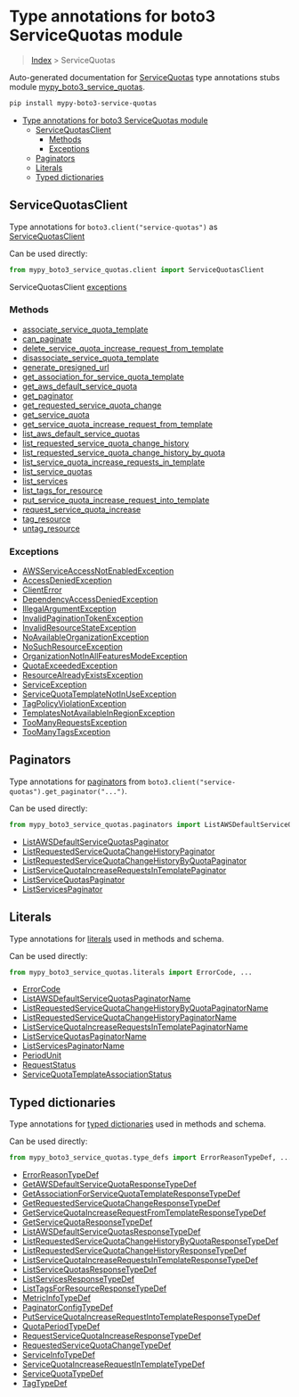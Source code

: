# Type annotations for boto3 ServiceQuotas module

> [Index](..) > ServiceQuotas

Auto-generated documentation for
[ServiceQuotas](https://boto3.amazonaws.com/v1/documentation/api/latest/reference/services/service-quotas.html#ServiceQuotas)
type annotations stubs module
[mypy_boto3_service_quotas](https://pypi.org/project/mypy-boto3-service-quotas/).

```bash
pip install mypy-boto3-service-quotas
```

- [Type annotations for boto3 ServiceQuotas module](#type-annotations-for-boto3-servicequotas-module)
  - [ServiceQuotasClient](#servicequotasclient)
    - [Methods](#methods)
    - [Exceptions](#exceptions)
  - [Paginators](#paginators)
  - [Literals](#literals)
  - [Typed dictionaries](#typed-dictionaries)

## ServiceQuotasClient

Type annotations for `boto3.client("service-quotas")` as
[ServiceQuotasClient](./client.md)

Can be used directly:

```python
from mypy_boto3_service_quotas.client import ServiceQuotasClient
```

ServiceQuotasClient [exceptions](./client.md#exceptions)

### Methods

- [associate_service_quota_template](./client.md#associate-service-quota-template)
- [can_paginate](./client.md#can-paginate)
- [delete_service_quota_increase_request_from_template](./client.md#delete-service-quota-increase-request-from-template)
- [disassociate_service_quota_template](./client.md#disassociate-service-quota-template)
- [generate_presigned_url](./client.md#generate-presigned-url)
- [get_association_for_service_quota_template](./client.md#get-association-for-service-quota-template)
- [get_aws_default_service_quota](./client.md#get-aws-default-service-quota)
- [get_paginator](./client.md#get-paginator)
- [get_requested_service_quota_change](./client.md#get-requested-service-quota-change)
- [get_service_quota](./client.md#get-service-quota)
- [get_service_quota_increase_request_from_template](./client.md#get-service-quota-increase-request-from-template)
- [list_aws_default_service_quotas](./client.md#list-aws-default-service-quotas)
- [list_requested_service_quota_change_history](./client.md#list-requested-service-quota-change-history)
- [list_requested_service_quota_change_history_by_quota](./client.md#list-requested-service-quota-change-history-by-quota)
- [list_service_quota_increase_requests_in_template](./client.md#list-service-quota-increase-requests-in-template)
- [list_service_quotas](./client.md#list-service-quotas)
- [list_services](./client.md#list-services)
- [list_tags_for_resource](./client.md#list-tags-for-resource)
- [put_service_quota_increase_request_into_template](./client.md#put-service-quota-increase-request-into-template)
- [request_service_quota_increase](./client.md#request-service-quota-increase)
- [tag_resource](./client.md#tag-resource)
- [untag_resource](./client.md#untag-resource)

### Exceptions

- [AWSServiceAccessNotEnabledException](./client.md#awsserviceaccessnotenabledexception)
- [AccessDeniedException](./client.md#accessdeniedexception)
- [ClientError](./client.md#clienterror)
- [DependencyAccessDeniedException](./client.md#dependencyaccessdeniedexception)
- [IllegalArgumentException](./client.md#illegalargumentexception)
- [InvalidPaginationTokenException](./client.md#invalidpaginationtokenexception)
- [InvalidResourceStateException](./client.md#invalidresourcestateexception)
- [NoAvailableOrganizationException](./client.md#noavailableorganizationexception)
- [NoSuchResourceException](./client.md#nosuchresourceexception)
- [OrganizationNotInAllFeaturesModeException](./client.md#organizationnotinallfeaturesmodeexception)
- [QuotaExceededException](./client.md#quotaexceededexception)
- [ResourceAlreadyExistsException](./client.md#resourcealreadyexistsexception)
- [ServiceException](./client.md#serviceexception)
- [ServiceQuotaTemplateNotInUseException](./client.md#servicequotatemplatenotinuseexception)
- [TagPolicyViolationException](./client.md#tagpolicyviolationexception)
- [TemplatesNotAvailableInRegionException](./client.md#templatesnotavailableinregionexception)
- [TooManyRequestsException](./client.md#toomanyrequestsexception)
- [TooManyTagsException](./client.md#toomanytagsexception)

## Paginators

Type annotations for [paginators](./paginators.md) from
`boto3.client("service-quotas").get_paginator("...")`.

Can be used directly:

```python
from mypy_boto3_service_quotas.paginators import ListAWSDefaultServiceQuotasPaginator, ...
```

- [ListAWSDefaultServiceQuotasPaginator](./paginators.md#listawsdefaultservicequotaspaginator)
- [ListRequestedServiceQuotaChangeHistoryPaginator](./paginators.md#listrequestedservicequotachangehistorypaginator)
- [ListRequestedServiceQuotaChangeHistoryByQuotaPaginator](./paginators.md#listrequestedservicequotachangehistorybyquotapaginator)
- [ListServiceQuotaIncreaseRequestsInTemplatePaginator](./paginators.md#listservicequotaincreaserequestsintemplatepaginator)
- [ListServiceQuotasPaginator](./paginators.md#listservicequotaspaginator)
- [ListServicesPaginator](./paginators.md#listservicespaginator)

## Literals

Type annotations for [literals](./literals.md) used in methods and schema.

Can be used directly:

```python
from mypy_boto3_service_quotas.literals import ErrorCode, ...
```

- [ErrorCode](./literals.md#errorcode)
- [ListAWSDefaultServiceQuotasPaginatorName](./literals.md#listawsdefaultservicequotaspaginatorname)
- [ListRequestedServiceQuotaChangeHistoryByQuotaPaginatorName](./literals.md#listrequestedservicequotachangehistorybyquotapaginatorname)
- [ListRequestedServiceQuotaChangeHistoryPaginatorName](./literals.md#listrequestedservicequotachangehistorypaginatorname)
- [ListServiceQuotaIncreaseRequestsInTemplatePaginatorName](./literals.md#listservicequotaincreaserequestsintemplatepaginatorname)
- [ListServiceQuotasPaginatorName](./literals.md#listservicequotaspaginatorname)
- [ListServicesPaginatorName](./literals.md#listservicespaginatorname)
- [PeriodUnit](./literals.md#periodunit)
- [RequestStatus](./literals.md#requeststatus)
- [ServiceQuotaTemplateAssociationStatus](./literals.md#servicequotatemplateassociationstatus)

## Typed dictionaries

Type annotations for [typed dictionaries](./type_defs.md) used in methods and
schema.

Can be used directly:

```python
from mypy_boto3_service_quotas.type_defs import ErrorReasonTypeDef, ...
```

- [ErrorReasonTypeDef](./type_defs.md#errorreasontypedef)
- [GetAWSDefaultServiceQuotaResponseTypeDef](./type_defs.md#getawsdefaultservicequotaresponsetypedef)
- [GetAssociationForServiceQuotaTemplateResponseTypeDef](./type_defs.md#getassociationforservicequotatemplateresponsetypedef)
- [GetRequestedServiceQuotaChangeResponseTypeDef](./type_defs.md#getrequestedservicequotachangeresponsetypedef)
- [GetServiceQuotaIncreaseRequestFromTemplateResponseTypeDef](./type_defs.md#getservicequotaincreaserequestfromtemplateresponsetypedef)
- [GetServiceQuotaResponseTypeDef](./type_defs.md#getservicequotaresponsetypedef)
- [ListAWSDefaultServiceQuotasResponseTypeDef](./type_defs.md#listawsdefaultservicequotasresponsetypedef)
- [ListRequestedServiceQuotaChangeHistoryByQuotaResponseTypeDef](./type_defs.md#listrequestedservicequotachangehistorybyquotaresponsetypedef)
- [ListRequestedServiceQuotaChangeHistoryResponseTypeDef](./type_defs.md#listrequestedservicequotachangehistoryresponsetypedef)
- [ListServiceQuotaIncreaseRequestsInTemplateResponseTypeDef](./type_defs.md#listservicequotaincreaserequestsintemplateresponsetypedef)
- [ListServiceQuotasResponseTypeDef](./type_defs.md#listservicequotasresponsetypedef)
- [ListServicesResponseTypeDef](./type_defs.md#listservicesresponsetypedef)
- [ListTagsForResourceResponseTypeDef](./type_defs.md#listtagsforresourceresponsetypedef)
- [MetricInfoTypeDef](./type_defs.md#metricinfotypedef)
- [PaginatorConfigTypeDef](./type_defs.md#paginatorconfigtypedef)
- [PutServiceQuotaIncreaseRequestIntoTemplateResponseTypeDef](./type_defs.md#putservicequotaincreaserequestintotemplateresponsetypedef)
- [QuotaPeriodTypeDef](./type_defs.md#quotaperiodtypedef)
- [RequestServiceQuotaIncreaseResponseTypeDef](./type_defs.md#requestservicequotaincreaseresponsetypedef)
- [RequestedServiceQuotaChangeTypeDef](./type_defs.md#requestedservicequotachangetypedef)
- [ServiceInfoTypeDef](./type_defs.md#serviceinfotypedef)
- [ServiceQuotaIncreaseRequestInTemplateTypeDef](./type_defs.md#servicequotaincreaserequestintemplatetypedef)
- [ServiceQuotaTypeDef](./type_defs.md#servicequotatypedef)
- [TagTypeDef](./type_defs.md#tagtypedef)
